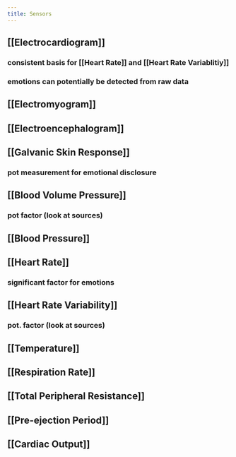 ```yaml
---
title: Sensors
---
```


## [[Electrocardiogram]]
### consistent basis for [[Heart Rate]] and [[Heart Rate Variablitiy]]
### emotions can potentially be detected from raw data
## [[Electromyogram]]
## [[Electroencephalogram]]
## [[Galvanic Skin Response]]
### pot measurement for emotional disclosure
## [[Blood Volume Pressure]]
### pot factor (look at sources)
## [[Blood Pressure]]
## [[Heart Rate]]
### significant factor for emotions
## [[Heart Rate Variability]]
### pot. factor (look at sources)
## [[Temperature]]
## [[Respiration Rate]]
## [[Total Peripheral Resistance]]
## [[Pre-ejection Period]]
## [[Cardiac Output]]
